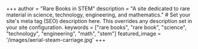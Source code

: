 +++
author = "Rare Books in STEM"
description = "A site dedicated to rare material in science, technology, engineering, and mathematics." # Set your site's meta tag (SEO) description here. This overrides any description set in your site configuration.
keywords = ["rare books", "rare book", "science", "technology", "engineering", "math", "stem"]
featured_image = '/images/aerial-steam-carriage.jpg'
+++
